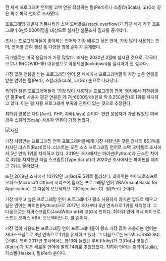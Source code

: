 전 세계 프로그래머 언어별 고액 연봉 최상위는 펄(Perl)이나 스칼라(Scala), 고(Go) 같은 특수 목적 언어로 조사됐다.

프로그래밍 개발자 커뮤니티인 스택 오버플로(stack overflow)가 최근 세계 각국 프로그래머 6만5,000여명을 대상으로 실시한 설문조사 결과를 공개했다.

조사는 프로그래머들이 좋아하는 언어와 가장 배우고 싶은 언어, 가장 많이 사용되는 언어, 언어별 급여 랭킹 등 다양한 항목 순위가 공개됐다.

국가별로는 미국 응답자가 가장 많았다. 조사는 2020년 2월에 실시된 것으로, 각국이 코로나 19(COVID-19) 대유행으로 이동제한(lockdown)을 실시하기 전 결과다.




가장 많은 연봉을 받는 프로그래밍 언어
전 세계에서 프로그래머들이 가장 높은 연봉을 받는 언어는 펄(Perl), 스칼라(Scala), 고(Go) 순으로 나타났다. 

특이한 점은 프로그래머들이 ‘가장 많이 사용하는 프로그래밍 언어’ 랭킹에서 최하위권인 펄(Perl) 사용자 평균 연봉은 약 7만6000달러(한화 약 9,250만원)로 1위를 차지하고 있다. 이는 펄 사용 프로그래머 부족과 관련이 있는 것으로 추정된다. 

최하위 연봉은 다트(Aart), PHP, 자바(Java) 순이다. 한편 응답자가 가장 많았던 미국 경우 스칼라(Scala) 사용자 연봉이 가장 높았다.

![사진](http://www.itnews.or.kr/wp-content/uploads/2020/06/grobal.png)

가장 사랑받는 프로그래밍 언어
프로그래머들에게 가장 사랑받은 것은 전체의 86.1%를 차지한 러스트(Rust)였다. 러스트는 오픈 소스 프로그래밍 언어로 스택 오버플로 조사에서 5년 연속 1위를 차지하고 있다. 2019년 조사에서는 파이썬(Python)과 근소한 차이로 3위를 차지했던 타입 스크립트(Type Script)가 2020년 조사에서는 파이썬을 제치고 2위로 올라섰다. 

또한 2019년 조사에서 10위였던 고(Go)도 5위로 올라섰다. 최하위는 마이크로소프트 오피스(Microsoft Office) 시리즈에 탑재된 프로그래밍 언어 VBA(Visual Basic for Application). 그 다음에 오브젝티브-C(Objective-C). 펄(Perl) 순이다.

가장 배우고 싶은 프로그래밍 언어
프로그래머가 평소 사용하지 않지만 앞으로 배우고 싶은 언어는 파이썬(Python)으로 2017년 조사부터 4년 연속으로 1위를 차지했다. 그 다음으로는 자바스크립트(JavaWScript)와 고(Go) 언어다. 최하위 언어 역시 마이크로소프트 오피스 VBA. 오브젝티브-C. 펄 순이다.

가장 많이 사용되는 프로그래밍 언어
프로그래머들이 평소 가장 많이 사용하는 언어는 자바스크립트로 8년 연속으로 1위를 유지하고 있다. 그 다음으로는 HTML/CSS와 SQL 순이다. 특히 2017년 조사에서는 톱10에 들었던 루비(Ruby)가 고(Go)나 코틀린(Kotlin)과 같은 새로운 언어에 밀려 14위로 추월당했다. 최하위 언어는 줄리아(Julia), 하스켈(Haskel), 펄(Perl) 순이다.
